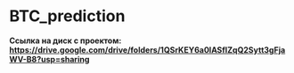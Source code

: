 # BTC_prediction

**Ссылка на диск с проектом: https://drive.google.com/drive/folders/1QSrKEY6a0lASfIZqQ2Sytt3gFjaWV-B8?usp=sharing**
